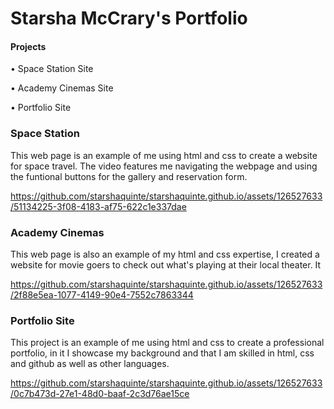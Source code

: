 <h1>Starsha McCrary's Portfolio</h1>

<h4>Projects</h4>
<p>&#8226; Space Station Site</p>
<p>&#8226; Academy Cinemas Site</p>
<p>&#8226; Portfolio Site</P>

<h3>Space Station</h3>
<p>This web page is an example of me using html and css to create a website for space travel. The video features me navigating the webpage and using the funtional buttons for the gallery and reservation form.</p>



https://github.com/starshaquinte/starshaquinte.github.io/assets/126527633/51134225-3f08-4183-af75-622c1e337dae



<h3>Academy Cinemas</h3>
<p>This web page is also an example of my html and css expertise, I created a website for movie goers to check out what's playing at their local theater. It  </p>


https://github.com/starshaquinte/starshaquinte.github.io/assets/126527633/2f88e5ea-1077-4149-90e4-7552c7863344




<h3>Portfolio Site</h3>
<p>This project is an example of me using html and css to create a professional portfolio, in it I showcase my background and that I am skilled in html, css and github as well as other languages.</p>


https://github.com/starshaquinte/starshaquinte.github.io/assets/126527633/0c7b473d-27e1-48d0-baaf-2c3d76ae15ce


